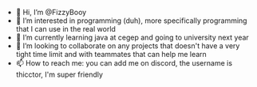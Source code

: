 - 👋 Hi, I’m @FizzyBooy
- 👀 I’m interested in programming (duh), more specifically programming that I can use in the real world
- 🌱 I’m currently learning java at cegep and going to university next year
- 💞️ I’m looking to collaborate on any projects that doesn't have a very tight time limit and with teammates that can help me learn
- 📫 How to reach me: you can add me on discord, the username is thicctor, I'm super friendly

<!---
FizzyBooy/FizzyBooy is a ✨ special ✨ repository because its `README.md` (this file) appears on your GitHub profile.
You can click the Preview link to take a look at your changes.
--->

